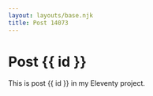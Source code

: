 ```yaml
---
layout: layouts/base.njk
title: Post 14073
---
```


# Post {{ id }}

This is post {{ id }} in my Eleventy project.
